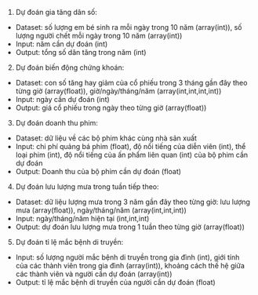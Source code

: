 1. Dự đoán gia tăng dân số:
- Dataset: số lượng em bé sinh ra mỗi ngày trong 10 năm (array(int)), số lượng người chết mỗi ngày trong 10 năm (array(int))
- Input: năm cần dự đoán (int)
- Output: tổng số dân tăng trong năm (int)
2. Dự đoán biến động chứng khoán:
- Dataset: con số tăng hay giảm của cổ phiếu trong 3 tháng gần đây theo từng giờ (array(float)), giờ/ngày/tháng/năm (array(int,int,int,int))
- Input: ngày cần dự đoán (int)
- Output: giá cổ phiếu trong ngày theo từng giờ (array(float))
3. Dự đoán doanh thu phim:
- Dataset: dữ liệu về các bộ phim khác cùng nhà sản xuất
- Input: chi phí quảng bá phim (float), độ nổi tiếng của diễn viên (int), thể loại phim (int), độ nổi tiếng của ấn phẩm liên quan (int) của bộ phim cần dự đoán
- Output: Doanh thu của bộ phim cần dự đoán (float)
4. Dự đoán lưu lượng mưa trong tuần tiếp theo:
- Dataset: dữ liệu lượng mưa trong 3 năm gần đây theo từng giờ: lưu lượng mưa (array(float)), ngày/tháng/năm (array(int,int,int))
- Input: ngày/tháng/năm hiện tại (int,int,int)
- Output: dự đoán lưu lượng mưa trong 1 tuần theo từng giờ (array(float))
5. Dự đoán tỉ lệ mắc bệnh di truyền:
- Input: số lượng người mắc bệnh di truyền trong gia đình (int), giới tính của các thành viên trong gia đình (array(int)), khoảng cách thế hệ giữa các thành viên và người cần dự đoán (array(int))
- Output: tỉ lệ mắc bệnh di truyền của người cần dự đoán (float)
 
